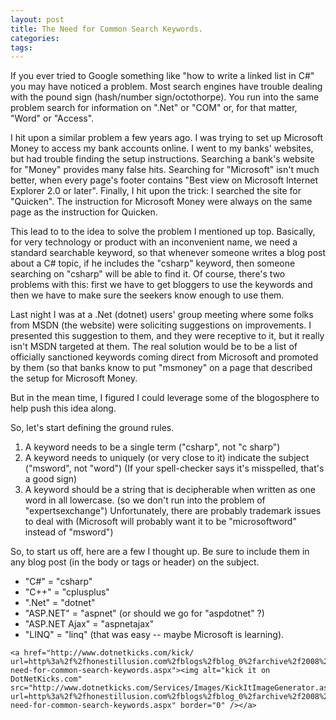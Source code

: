 ```yaml
---
layout: post
title: The Need for Common Search Keywords.
categories: 
tags: 
---
```


  If you ever tried to Google something like "how to write a linked list in C#" you may have noticed a problem.  Most search engines have trouble dealing with the pound sign (hash/number sign/octothorpe).  You run into the same problem search for information on ".Net" or "COM" or, for that matter, "Word" or "Access".
  
 I hit upon a similar problem a few years ago.  I was trying to set up Microsoft Money to access my bank accounts online.  I went to my banks' websites, but had trouble finding the setup instructions.  Searching a bank's website for "Money" provides many false hits.  Searching for "Microsoft" isn't much better, when every page's footer contains "Best view on Microsoft Internet Explorer 2.0 or later".  Finally, I hit upon the trick:  I searched the site for "Quicken".  The instruction for Microsoft Money were always on the same page as the instruction for Quicken.
  
This lead to to the idea to solve the problem I mentioned up top.  Basically, for very technology or product with an inconvenient name, we need a standard searchable keyword, so that whenever someone writes a blog post about a C# topic, if he includes the "csharp" keyword, then someone searching on "csharp" will be able to find it.  Of course, there's two problems with this: first we have to get bloggers to use the keywords and then we have to make sure the seekers know enough to use them.

Last night I was at a .Net (dotnet) users' group meeting where some folks from MSDN (the website) were soliciting suggestions on improvements.  I presented this suggestion to them, and they were receptive to it, but it really isn't MSDN targeted at them.  The real solution would be to be a list of officially sanctioned keywords coming direct from Microsoft and  promoted by them (so that banks know to put "msmoney" on a page that described the setup for Microsoft Money.
  
But in the mean time, I figured I could leverage some of the blogosphere to help push this idea along.
  
So, let's start defining the ground rules.
  
  1. A keyword needs to be a single term ("csharp", not "c sharp")
  1. A keyword needs to uniquely (or very close to it) indicate the subject ("msword", not "word") (If your spell-checker says it's misspelled, that's a good sign)
  1. A keyword should be a string that is decipherable when written as one word in all lowercase. (so we don't run into the problem of "expertsexchange")  Unfortunately, there are probably trademark issues to deal with (Microsoft will probably want it to be "microsoftword" instead of "msword")
 

So, to start us off, here are a few I thought up.  Be sure to include them in any blog post (in the body or tags or header) on the subject.
  
   - "C#" = "csharp" 
   - "C++" = "cplusplus"
   - ".Net" = "dotnet" 
   - "ASP.NET" = "aspnet"  (or should we go for "aspdotnet" ?)
   - "ASP.NET Ajax" = "aspnetajax" 
   - "LINQ" = "linq" (that was easy -- maybe Microsoft is learning). 
    
    <a href="http://www.dotnetkicks.com/kick/ url=http%3a%2f%2fhonestillusion.com%2fblogs%2fblog_0%2farchive%2f2008%2f04%2f18%2fthe-need-for-common-search-keywords.aspx"><img alt="kick it on DotNetKicks.com" src="http://www.dotnetkicks.com/Services/Images/KickItImageGenerator.ashx url=http%3a%2f%2fhonestillusion.com%2fblogs%2fblog_0%2farchive%2f2008%2f04%2f18%2fthe-need-for-common-search-keywords.aspx" border="0" /></a>